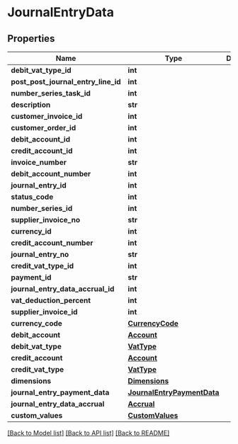 # JournalEntryData

## Properties
Name | Type | Description | Notes
------------ | ------------- | ------------- | -------------
**debit_vat_type_id** | **int** |  | [optional] 
**post_post_journal_entry_line_id** | **int** |  | [optional] 
**number_series_task_id** | **int** |  | [optional] 
**description** | **str** |  | [optional] 
**customer_invoice_id** | **int** |  | [optional] 
**customer_order_id** | **int** |  | [optional] 
**debit_account_id** | **int** |  | [optional] 
**credit_account_id** | **int** |  | [optional] 
**invoice_number** | **str** |  | [optional] 
**debit_account_number** | **int** |  | [optional] 
**journal_entry_id** | **int** |  | [optional] 
**status_code** | **int** |  | [optional] 
**number_series_id** | **int** |  | [optional] 
**supplier_invoice_no** | **str** |  | [optional] 
**currency_id** | **int** |  | [optional] 
**credit_account_number** | **int** |  | [optional] 
**journal_entry_no** | **str** |  | [optional] 
**credit_vat_type_id** | **int** |  | [optional] 
**payment_id** | **str** |  | [optional] 
**journal_entry_data_accrual_id** | **int** |  | [optional] 
**vat_deduction_percent** | **int** |  | [optional] 
**supplier_invoice_id** | **int** |  | [optional] 
**currency_code** | [**CurrencyCode**](CurrencyCode.md) |  | [optional] 
**debit_account** | [**Account**](Account.md) |  | [optional] 
**debit_vat_type** | [**VatType**](VatType.md) |  | [optional] 
**credit_account** | [**Account**](Account.md) |  | [optional] 
**credit_vat_type** | [**VatType**](VatType.md) |  | [optional] 
**dimensions** | [**Dimensions**](Dimensions.md) |  | [optional] 
**journal_entry_payment_data** | [**JournalEntryPaymentData**](JournalEntryPaymentData.md) |  | [optional] 
**journal_entry_data_accrual** | [**Accrual**](Accrual.md) |  | [optional] 
**custom_values** | [**CustomValues**](CustomValues.md) |  | [optional] 

[[Back to Model list]](../README.md#documentation-for-models) [[Back to API list]](../README.md#documentation-for-api-endpoints) [[Back to README]](../README.md)

